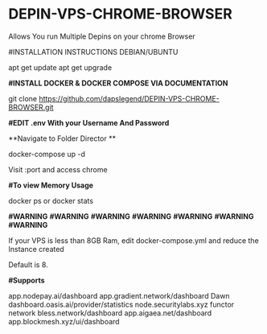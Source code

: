 # DEPIN-VPS-CHROME-BROWSER
Allows You run Multiple Depins on your chrome Browser


#INSTALLATION INSTRUCTIONS DEBIAN/UBUNTU

apt get update
apt get upgrade

**#INSTALL DOCKER & DOCKER COMPOSE VIA DOCUMENTATION**


git clone https://github.com/dapslegend/DEPIN-VPS-CHROME-BROWSER.git

**#EDIT .env With your Username And Password**

**Navigate to Folder Director **

docker-compose up -d

Visit <ip-address>:port and access chrome 

**#To view Memory Usage**

docker ps or  docker stats

**#WARNING** **#WARNING** **#WARNING** **#WARNING** **#WARNING** **#WARNING** **#WARNING**

 If your VPS is less than 8GB Ram, edit docker-compose.yml and reduce the Instance created 
 
 Default is 8.

**#Supports**

app.nodepay.ai/dashboard
app.gradient.network/dashboard
Dawn
dashboard.oasis.ai/provider/statistics
node.securitylabs.xyz functor network 
bless.network/dashboard
app.aigaea.net/dashboard
app.blockmesh.xyz/ui/dashboard


